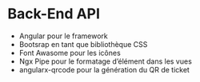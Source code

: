 # Back-End API

-	Angular pour le framework
-	Bootsrap en tant que bibliothèque CSS
-	Font Awasome pour les icônes
-	Ngx Pipe  pour le formatage d’élément dans les vues
-	angularx-qrcode  pour la génération du QR de ticket
